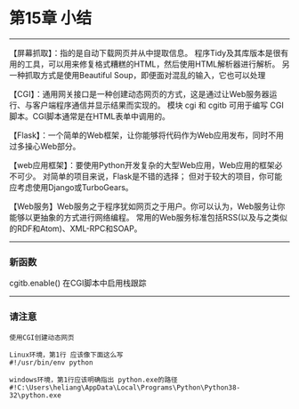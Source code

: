 # 第15章 小结

-------------------------------------------------

【屏幕抓取】：指的是自动下载网页并从中提取信息。
程序Tidy及其库版本是很有用的工具，可以用来修复格式糟糕的HTML，然后使用HTML解析器进行解析。
另一种抓取方式是使用Beautiful Soup，即便面对混乱的输入，它也可以处理

【CGI】：通用网关接口是一种创建动态网页的方式，这是通过让Web服务器运行、与客户端程序通信并显示结果而实现的。
模块 cgi 和 cgitb 可用于编写 CGI脚本。CGI脚本通常是在HTML表单中调用的。

【Flask】：一个简单的Web框架，让你能够将代码作为Web应用发布，同时不用过多操心Web部分。

【web应用框架】：要使用Python开发复杂的大型Web应用，Web应用的框架必不可少。
对简单的项目来说，Flask是不错的选择；
但对于较大的项目，你可能应考虑使用Django或TurboGears。

【Web服务】Web服务之于程序犹如网页之于用户。你可以认为，Web服务让你能够以更抽象的方式进行网络编程。
常用的Web服务标准包括RSS(以及与之类似的RDF和Atom)、XML-RPC和SOAP。

-----------------------------------------------------

### 新函数

cgitb.enable()  在CGI脚本中启用栈跟踪

----------------------------------------

### 请注意

```
使用CGI创建动态网页

Linux环境，第1行 应该像下面这么写
#!/usr/bin/env python

windows环境，第1行应该明确指出 python.exe的路径
#!C:\Users\heliang\AppData\Local\Programs\Python\Python38-32\python.exe

```
